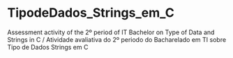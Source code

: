 # TipodeDados_Strings_em_C
Assessment activity of the 2º period of IT Bachelor on Type of Data and Strings in C / Atividade avaliativa do 2º periodo do Bacharelado em TI sobre Tipo de Dados Strings em C
